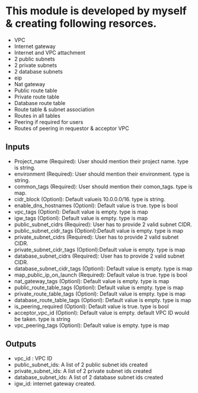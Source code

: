 # This module is developed by myself & creating following resorces. 

* VPC 
* Internet gateway
* Internet and VPC attachment
* 2 public subnets
* 2 private subnets
* 2 database subnets
* eip
* Nat gateway
* Public route table
* Private route table
* Database route table
* Route table & subnet association
* Routes in all tables
* Peering if required for users
* Routes of peering in requestor & acceptor VPC

## Inputs ## 
* Project_name (Required): User should mention their project name. type is string.
* environment (Required): User should mention their environment. type is string.
* common_tags (Required): User should mention their comon_tags. type is map.
* cidr_block (Optionl): Default valueis 10.0.0.0/16. type is string.
* enable_dns_hostnames (Optionl): Default value is true. type is bool
* vpc_tags (Optionl): Default value is empty. type is map
* igw_tags (Optionl): Default value is empty. type is map
* public_subnet_cidrs (Required): User has to provide 2 valid subnet CIDR.
* public_subnet_cidr_tags (Optionl):Default value is empty. type is map
* private_subnet_cidrs (Required): User has to provide 2 valid subnet CIDR.
* private_subnet_cidr_tags (Optionl):Default value is empty. type is map
* database_subnet_cidrs (Required): User has to provide 2 valid subnet CIDR.
* database_subnet_cidr_tags (Optionl): Default value is empty. type is map
* map_public_ip_on_launch (Required): Default value is true. type is bool
* nat_gateway_tags (Optionl): Default value is empty. type is map
* public_route_table_tags (Optionl): Default value is empty. type is map
* private_route_table_tags (Optionl): Default value is empty. type is map
* database_route_table_tags (Optionl): Default value is empty. type is map
* is_peering_required (Optionl): Default value is true. type is bool
* acceptor_vpc_id (Optionl):  Default value is empty. default VPC ID would be taken. type is string
* vpc_peering_tags (Optionl): Default value is empty. type is map

## Outputs ##
* vpc_id : VPC ID
* public_subnet_ids: A list of 2 public subnet ids created
* private_subnet_ids: A list of 2 private subnet ids created
* database_subnet_ids: A list of 2 database subnet ids created
* igw_id: internet gateway created.